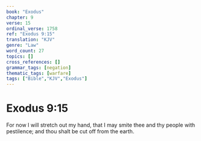 ```yaml
---
book: "Exodus"
chapter: 9
verse: 15
ordinal_verse: 1758
ref: "Exodus 9:15"
translation: "KJV"
genre: "Law"
word_count: 27
topics: []
cross_references: []
grammar_tags: [negation]
thematic_tags: [warfare]
tags: ["Bible","KJV","Exodus"]
---
```


# Exodus 9:15

For now I will stretch out my hand, that I may smite thee and thy people with pestilence; and thou shalt be cut off from the earth.
